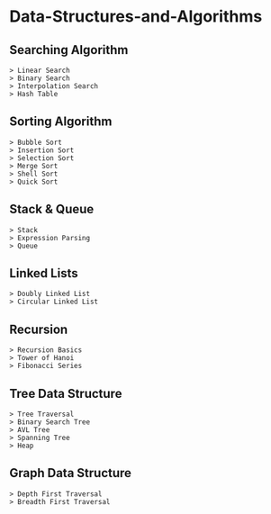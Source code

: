 # Data-Structures-and-Algorithms

## Searching Algorithm
	> Linear Search
	> Binary Search
	> Interpolation Search
	> Hash Table

## Sorting Algorithm
	> Bubble Sort
	> Insertion Sort
	> Selection Sort
	> Merge Sort
	> Shell Sort
	> Quick Sort

## Stack & Queue
	> Stack
	> Expression Parsing
	> Queue

## Linked Lists
	> Doubly Linked List
	> Circular Linked List

## Recursion
	> Recursion Basics
	> Tower of Hanoi
	> Fibonacci Series

## Tree Data Structure
	> Tree Traversal
	> Binary Search Tree
	> AVL Tree
	> Spanning Tree
	> Heap

## Graph Data Structure
	> Depth First Traversal
	> Breadth First Traversal